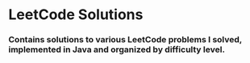 # LeetCode Solutions
### Contains solutions to various LeetCode problems I solved, implemented in Java and organized by difficulty level.
